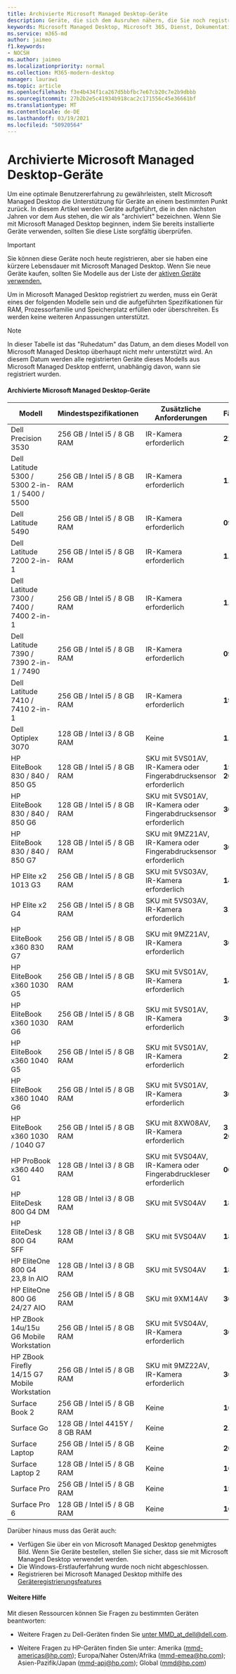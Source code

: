 ```yaml
---
title: Archivierte Microsoft Managed Desktop-Geräte
description: Geräte, die sich dem Ausruhen nähern, die Sie noch registrieren können, aber eine verkürzte Supportlaufzeit haben
keywords: Microsoft Managed Desktop, Microsoft 365, Dienst, Dokumentation
ms.service: m365-md
author: jaimeo
f1.keywords:
- NOCSH
ms.author: jaimeo
ms.localizationpriority: normal
ms.collection: M365-modern-desktop
manager: laurawi
ms.topic: article
ms.openlocfilehash: f3e4b434f1ca267d5bbfbc7e67cb20c7e2b9dbbb
ms.sourcegitcommit: 27b2b2e5c41934b918cac2c171556c45e36661bf
ms.translationtype: MT
ms.contentlocale: de-DE
ms.lasthandoff: 03/19/2021
ms.locfileid: "50920564"
---
```

# <a name="microsoft-managed-desktop-archived-devices"></a>Archivierte Microsoft Managed Desktop-Geräte

Um eine optimale Benutzererfahrung zu gewährleisten, stellt Microsoft Managed Desktop die Unterstützung für Geräte an einem bestimmten Punkt zurück. In diesem Artikel werden Geräte aufgeführt, die in den nächsten Jahren vor dem Aus stehen, die wir als "archiviert" bezeichnen. Wenn Sie mit Microsoft Managed Desktop beginnen, indem Sie bereits installierte Geräte verwenden, sollten Sie diese Liste sorgfältig überprüfen.

>[!IMPORTANT]
>Sie können diese Geräte noch heute registrieren, aber sie haben eine kürzere Lebensdauer mit Microsoft Managed Desktop. Wenn Sie neue Geräte kaufen, sollten Sie Modelle aus der Liste der [aktiven Geräte verwenden.](./device-list.md)

<!-- Microsoft 365 E5; Device as a Service -->
<!-- Split from device & technologies topic. Destination topic for aka.ms/device-list  -->
Um in Microsoft Managed Desktop registriert zu werden, muss ein Gerät eines der folgenden Modelle sein und die aufgeführten Spezifikationen für RAM, Prozessorfamilie und Speicherplatz erfüllen oder überschreiten. Es werden keine weiteren Anpassungen unterstützt.



>[!NOTE]
>In dieser Tabelle ist das "Ruhedatum" das Datum, an dem dieses Modell von Microsoft Managed Desktop überhaupt nicht mehr unterstützt wird. An diesem Datum werden alle registrierten Geräte dieses Modells aus Microsoft Managed Desktop entfernt, unabhängig davon, wann sie registriert wurden.

#### <a name="microsoft-managed-desktop-archived-devices"></a>Archivierte Microsoft Managed Desktop-Geräte

| Modell  | Mindestspezifikationen  | Zusätzliche Anforderungen   | Fälligkeitsdatum |
|---------|---------|---------|---------|
|Dell Precision 3530| 256 GB / Intel i5 / 8 GB RAM | IR-Kamera erforderlich | **22. Mai 2023** |
|Dell Latitude 5300 / 5300 2-in-1 / 5400 / 5500 | 256 GB / Intel i5 / 8 GB RAM | IR-Kamera erforderlich | **1. Juni 2024**  |
|Dell Latitude 5490 | 256 GB / Intel i5 / 8 GB RAM | IR-Kamera erforderlich | **09.01.2023** |
|Dell Latitude 7200 2-in-1 | 256 GB / Intel i5 / 8 GB RAM | IR-Kamera erforderlich | **1. Mai 2024** |
|Dell Latitude 7300 / 7400 / 7400 2-in-1 | 256 GB / Intel i5 / 8 GB RAM | IR-Kamera erforderlich | **1. Mai 2024**  |
|Dell Latitude 7390 / 7390 2-in-1 / 7490 | 256 GB / Intel i5 / 8 GB RAM   | IR-Kamera erforderlich | **09.01.2023** |
|Dell Latitude 7410 / 7410 2-in-1 | 256 GB / Intel i5 / 8 GB RAM | IR-Kamera erforderlich | **19. Mai 2025**  |
|Dell Optiplex 3070 | 128 GB / Intel i3 / 8 GB RAM | Keine | **1. Mai 2025**  |
|HP EliteBook 830 / 840 / 850 G5| 128 GB / Intel i5 / 8 GB RAM | SKU mit 5VS01AV, IR-Kamera oder Fingerabdrucksensor erforderlich  | **15. Februar 2023** |
|HP EliteBook 830 / 840 / 850 G6| 128 GB / Intel i5 / 8 GB RAM | SKU mit 5VS01AV, IR-Kamera oder Fingerabdrucksensor erforderlich  | **30.11.2023** |
|HP EliteBook 830 / 840 / 850 G7| 128 GB / Intel i5 / 8 GB RAM | SKU mit 9MZ21AV, IR-Kamera oder Fingerabdrucksensor erforderlich  | **30.11.2024** |
|HP Elite x2 1013 G3| 256 GB / Intel i5 / 8 GB RAM | SKU mit 5VS03AV, IR-Kamera erforderlich |**14. Mai 2023** |
|HP Elite x2 G4| 256 GB / Intel i5 / 8 GB RAM | SKU mit 5VS03AV, IR-Kamera erforderlich |**31. Mai 2024** |
|HP EliteBook x360 830 G7| 256 GB / Intel i5 / 8 GB RAM | SKU mit 9MZ21AV, IR-Kamera erforderlich |**30.11.2024** |
|HP EliteBook x360 1030 G5| 256 GB / Intel i5 / 8 GB RAM | SKU mit 5VS01AV, IR-Kamera erforderlich |**14. Mai 2023** |
|HP EliteBook x360 1030 G6| 256 GB / Intel i5 / 8 GB RAM | SKU mit 5VS01AV, IR-Kamera erforderlich |**30.11.2023** |
|HP EliteBook x360 1040 G5| 256 GB / Intel i5 / 8 GB RAM | SKU mit 5VS01AV, IR-Kamera erforderlich | **23. Okt 2023** |
|HP EliteBook x360 1040 G6| 256 GB / Intel i5 / 8 GB RAM | SKU mit 5VS01AV, IR-Kamera erforderlich | **30.11.2023** |
|HP EliteBook x360 1030 / 1040 G7| 256 GB / Intel i5 / 8 GB RAM | SKU mit 8XW08AV, IR-Kamera erforderlich | **31. August 2024** |
|HP ProBook x360 440 G1| 128 GB / Intel i3 / 8 GB RAM | SKU mit 5VS04AV, IR-Kamera oder Fingerabdruckleser erforderlich | **06.06.2023** |
|HP EliteDesk 800 G4 DM | 128 GB / Intel i3 / 8 GB RAM | SKU mit 5VS04AV | **18. Juli 2023** |
|HP EliteDesk 800 G4 SFF | 128 GB / Intel i3 / 8 GB RAM | SKU mit 5VS04AV | **18. Juli 2023** |
|HP EliteOne 800 G4 23,8 In AIO |128 GB / Intel i3 / 8 GB RAM |SKU mit 5VS04AV| **18. Juli 2023** |
|HP EliteOne 800 G6 24/27 AIO |256 GB / Intel i5 / 8 GB RAM |SKU mit 9XM14AV| **30. Juni 2025** |
|HP ZBook 14u/15u G6 Mobile Workstation |256 GB / Intel i5 / 8 GB RAM |SKU mit 5VS04AV, IR-Kamera erforderlich| **30.11.2023** |
|HP ZBook Firefly 14/15 G7 Mobile Workstation |256 GB / Intel i5 / 8 GB RAM |SKU mit 9MZ22AV, IR-Kamera erforderlich| **30.11.2024** |
|Surface Book 2| 256 GB / Intel i5 / 8 GB RAM | Keine | **16.11.2022** |
|Surface Go| 128 GB / Intel 4415Y / 8 GB RAM | Keine | **2. August 2023** |
|Surface Laptop| 256 GB / Intel i5 / 8 GB RAM | Keine | **20. Mai 2022** |
|Surface Laptop 2| 128 GB / Intel i5 / 8 GB RAM | Keine | **16. Okt 2023** |
|Surface Pro| 256 GB / Intel i5 / 8 GB RAM | Keine | **15. Juni 2022** |
|Surface Pro 6| 128 GB / Intel i5 / 8 GB RAM | Keine | **16. Okt 2023** |

Darüber hinaus muss das Gerät auch:

- Verfügen Sie über ein von Microsoft Managed Desktop genehmigtes Bild. Wenn Sie Geräte bestellen, stellen Sie sicher, dass sie mit Microsoft Managed Desktop verwendet werden.
- Die Windows-Erstlauferfahrung wurde noch nicht abgeschlossen.
- Registrieren bei Microsoft Managed Desktop mithilfe des [Geräteregistrierungsfeatures](../get-started/register-devices-self.md)

#### <a name="more-help"></a>Weitere Hilfe

Mit diesen Ressourcen können Sie Fragen zu bestimmten Geräten beantworten:

- Weitere Fragen zu Dell-Geräten finden Sie [unter MMD_at_dell@dell.com](mailto:MMD_at_dell@dell.com).

- Weitere Fragen zu HP-Geräten finden Sie unter: Amerika ([mmd-americas@hp.com](mailto:mmd-americas@hp.com)); Europa/Naher Osten/Afrika ([mmd-emea@hp.com](mailto:mmd-emea@hp.com)); Asien-Pazifik/Japan ([mmd-apj@hp.com](mailto:mmd-apj@hp.com)); Global ([mmd@hp.com](mailto:mmd@hp.com))